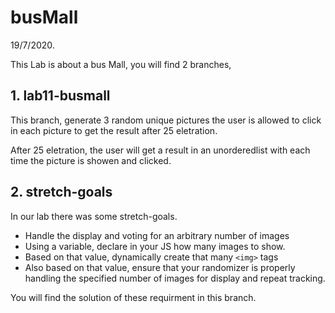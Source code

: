 # busMall

19/7/2020.

This Lab is about a bus Mall, you will find 2 branches,

## 1. lab11-busmall

This branch, generate 3 random unique pictures the user is allowed to click in each picture to get the result after 25 eletration.

After 25 eletration, the user will get a result in an unorderedlist with each time the picture is showen and clicked.

## 2. stretch-goals

In our lab there was some stretch-goals.

- Handle the display and voting for an arbitrary number of images
- Using a variable, declare in your JS how many images to show.
- Based on that value, dynamically create that many `<img>` tags
- Also based on that value, ensure that your randomizer is properly handling the specified number of images for display and repeat tracking.

You will find the solution of these requirment in this branch.
